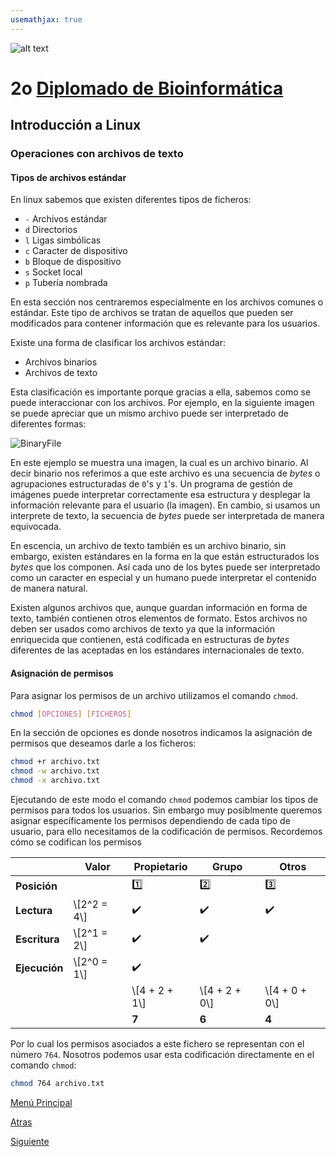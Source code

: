 ```yaml
---
usemathjax: true
---
```

![alt text](https://solariabiodata.com.mx/images/solaria_banner.png "Soluciones de Siguiente Generación")
# 2o [Diplomado de Bioinformática](./)

## Introducción a Linux

### Operaciones con archivos de texto

#### Tipos de archivos estándar

En linux sabemos que existen diferentes tipos de ficheros:

 - `-` Archivos estándar
 - `d` Directorios
 - `l` Ligas simbólicas
 - `c` Caracter de dispositivo
 - `b` Bloque de dispositivo
 - `s` Socket local
 - `p` Tubería nombrada

En esta sección nos centraremos especialmente en los archivos comunes o estándar. Este tipo de archivos se tratan de aquellos que pueden ser modificados para contener información que es relevante para los usuarios.

Existe una forma de clasificar los archivos estándar:

 - Archivos binarios
 - Archivos de texto

Esta clasificación es importante porque gracias a ella, sabemos como se puede interaccionar con los archivos. Por ejemplo, en la siguiente imagen se puede apreciar que un mismo archivo puede ser interpretado de diferentes formas:

![BinaryFile](https://drive.google.com/uc?id=1okRj3TmZTUbAjb7shpJJ020EqdJ-CGYM&export=download "Archivos binarios")

En este ejemplo se muestra una imagen, la cual es un archivo binario. Al decir binario nos referimos a que este archivo es una secuencia de *bytes* o agrupaciones estructuradas de `0`'s  y `1`'s. Un programa de gestión de imágenes puede interpretar correctamente esa estructura y desplegar la información relevante para el usuario (la imagen). En cambio, si usamos un interprete de texto, la secuencia de *bytes* puede ser interpretada de manera equivocada.

En escencia, un archivo de texto también es un archivo binario, sin embargo, existen estándares en la forma en la que están estructurados los *bytes* que los componen. Así cada uno de los bytes puede ser interpretado como un caracter en especial y un humano puede interpretar el contenido de manera natural.

Existen algunos archivos que, aunque guardan información en forma de texto, también contienen otros elementos de formato. Estos archivos no deben ser usados como archivos de texto ya que la información enriquecida que contienen, está codificada en estructuras de *bytes* diferentes de las aceptadas en los estándares internacionales de texto.

#### Asignación de permisos

Para asignar los permisos de un archivo utilizamos el comando `chmod`.

```bash
chmod [OPCIONES] [FICHEROS]
```

En la sección de opciones es donde nosotros indicamos la asignación de permisos que deseamos darle a los ficheros:

```bash
chmod +r archivo.txt
chmod -w archivo.txt
chmod -x archivo.txt
```

Ejecutando de este modo el comando `chmod` podemos cambiar los tipos de permisos para todos los usuarios. Sin embargo muy posiblmente queremos asignar específicamente los permisos dependiendo de cada tipo de usuario, para ello necesitamos de la codificación de permisos. Recordemos cómo se codifican los permisos

| | Valor | Propietario | Grupo | Otros |
|--|--|--|--|--|
| **Posición** | | :one: | :two: | :three: |
| **Lectura** | \\[2^2 = 4\\]  | :heavy_check_mark: | :heavy_check_mark: | :heavy_check_mark: |
| **Escritura** | \\[2^1 = 2\\]  | :heavy_check_mark: | :heavy_check_mark: | |
| **Ejecución** | \\[2^0 = 1\\]  | :heavy_check_mark: | | |
|  |  |  \\[4 + 2 + 1\\] | \\[4 + 2 + 0\\] | \\[4 + 0 + 0\\]  |
|  |  |  **7** | **6** | **4** |

Por lo cual los permisos asociados a este fichero se representan con el número `764`. Nosotros podemos usar esta codificación directamente en el comando `chmod`:

```bash
chmod 764 archivo.txt
```


[Menú Principal](./)

[Atras](./comandosTerminal)

[Siguiente](./operacionesAvanzadasArchivos)
